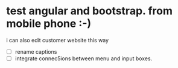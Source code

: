 # test angular and bootstrap. from mobile phone :-)

i can also edit customer website this way

- [ ] rename captions
- [ ] integrate connec5ions between menu and input boxes.
